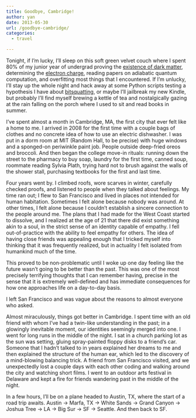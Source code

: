 ```yaml
---
title: Goodbye, Cambridge!
author: yan
date: 2013-05-30
url: /goodbye-cambridge/
categories:
  - travel

---
```

Tonight, if I&#8217;m lucky, I&#8217;ll sleep on this soft green velvet couch where I spent 80% of my junior year of undergrad proving the [existence of dark matter][1], determining the [electron charge][2], reading papers on adiabatic quantum computation, and overfitting most things that I encountered. If I&#8217;m unlucky, I&#8217;ll stay up the whole night and hack away at some Python scripts testing a hypothesis I have about [bitsquatting][3], or maybe I&#8217;ll jailbreak my new Kindle, but probably I&#8217;ll find myself brewing a kettle of tea and nostalgically gazing at the rain falling on the porch where I used to sit and read books in summer. 

I&#8217;ve spent almost a month in Cambridge, MA, the first city that ever felt like a home to me. I arrived in 2008 for the first time with a couple bags of clothes and no concrete idea of how to use an electric dishwasher. I was put in a dorm room at MIT (Random Hall, to be precise) with huge windows and a sponged-on periwinkle paint job. People outside deep-fried oreos and broccoli. And then began the college move-in rituals: running down the street to the pharmacy to buy soap, laundry for the first time, canned soup, roommate reading Sylvia Plath, trying hard not to brush against the walls of the shower stall, purchasing textbooks for the first and last time. 

Four years went by. I climbed roofs, wore scarves in winter, carefully checked proofs, and listened to people when they talked about feelings. My time ran out; I flew to San Francisco and lived in places not intended for human habitation. Sometimes I felt alone because nobody was around. At other times, I felt alone because I couldn&#8217;t establish a sincere connection to the people around me. The plans that I had made for the West Coast started to dissolve, and I realized at the age of 21 that there did exist something akin to a soul, in the strict sense of an identity capable of empathy. I fell out-of-practice with the ability to feel empathy for others. The idea of having close friends was appealing enough that I tricked myself into thinking that it was frequently realized, but in actuality I felt isolated from humankind much of the time. 

This proved to be non-problematic until I woke up one day feeling like the future wasn&#8217;t going to be better than the past. This was one of the most precisely terrifying thoughts that I can remember having, precise in the sense that it is extremely well-defined and has immediate consequences for how one approaches life on a day-to-day basis. 

I left San Francisco and was vague about the reasons to almost everyone who asked. 

Almost miraculously, things got better in Cambridge. I spent time with an old friend with whom I&#8217;ve had a twin-like understanding in the past; in a glowingly inevitable moment, our identities seemingly merged into one. I went for long runs in the middle of the night. I sat in a church parking lot as the sun was setting, gluing spray-painted floppy disks to a friend&#8217;s car. Someone that I hadn&#8217;t talked to in years explained her dreams to me and then explained the structure of the human ear, which led to the discovery of a mind-blowing balancing trick. A friend from San Francisco visited, and we unexpectedly lost a couple days with each other coding and walking around the city and watching short films. I went to an outdoor arts festival in Delaware and kept a fire for friends wandering past in the middle of the night. 

In a few hours, I&#8217;ll be on a plane headed to Austin, TX, where the start of a road trip awaits. Austin -> Marfa, TX -> White Sands -> Grand Canyon -> Joshua Tree -> LA -> Big Sur -> SF -> Seattle. And then back to SF.

 [1]: http://web.mit.edu/zyan/www/21cm.pdf
 [2]: http://web.mit.edu/zyan/www/johnson.pdf
 [3]: http://dinaburg.org/bitsquatting.html
